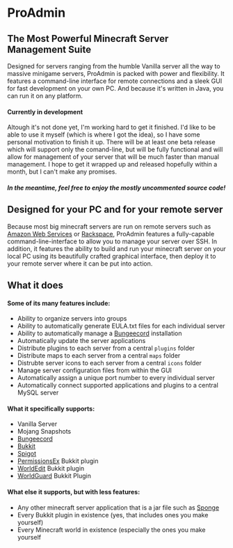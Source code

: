 # ProAdmin
## The Most Powerful Minecraft Server Management Suite
Designed for servers ranging from the humble Vanilla server all the way to massive minigame servers, ProAdmin is packed with power and flexibility. It features a command-line interface for remote connections and a sleek GUI for fast development on your own PC. And because it's written in Java, you can run it on any platform.
#### Currently in development
Altough it's not done yet, I'm working hard to get it finished. I'd like to be able to use it myself (which is where I got the idea), so I have some personal motivation to finish it up. There will be at least one beta release which will support only the comand-line, but will be fully functional and will allow for management of your server that will be much faster than manual management. I hope to get it wrapped up and released hopefully within a month, but I can't make any promises.
##### In the meantime, feel free to enjoy the mostly uncommented source code!

## Designed for your PC and for your remote server
Because most big minecraft servers are run on remote servers such as [Amazon Web Services](http://aws.amazon.com/) or [Rackspace](https://www.rackspace.com/), ProAdmin features a fully-capable command-line-interface to allow you to manage your server over SSH. In addition, it features the ability to build and run your minecraft server on your local PC using its beautifully crafted graphical interface, then deploy it to your remote server where it can be put into action.

## What it does
#### Some of its many features include:
- Ability to organize servers into groups
- Ability to automatically generate EULA.txt files for each individual server
- Ability to automatically manage a [Bungeecord](https://www.spigotmc.org/wiki/bungeecord/) installation
- Automatically update the server applications
- Distribute plugins to each server from a central `plugins` folder
- Distribute maps to each server from a central `maps` folder
- Distrubte server icons to each server from a central `icons` folder
- Manage server configuration files from within the GUI
- Automatically assign a unique port number to every individual server
- Automatically connect supported applications and plugins to a central MySQL server

#### What it specifically supports:
- Vanilla Server
- Mojang Snapshots
- [Bungeecord](https://www.spigotmc.org/wiki/bungeecord/)
- [Bukkit](https://bukkit.org/)
- [Spigot](https://www.spigotmc.org/)
- [PermissionsEx](http://dev.bukkit.org/bukkit-plugins/permissionsex/) Bukkit plugin
- [WorldEdit](http://dev.bukkit.org/bukkit-plugins/worldedit/) Bukkit plugin
- [WorldGuard](http://dev.bukkit.org/bukkit-plugins/worldguard/) Bukkit Plugin

#### What else it supports, but with less features:
- Any other minecraft server application that is a jar file such as [Sponge](https://www.spongepowered.org/)
- Every Bukkit plugin in existence (yes, that includes ones you make yourself)
- Every Minecraft world in existence (especially the ones you make yourself
